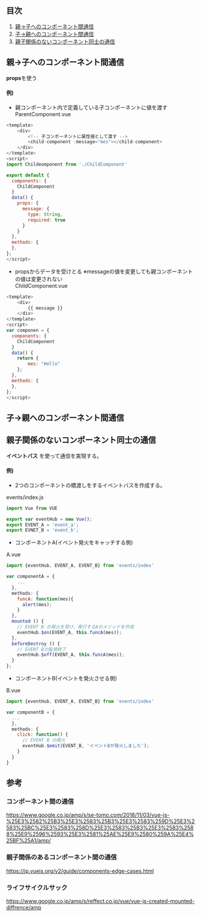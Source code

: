 ## 目次
1. [親→子へのコンポーネント間通信](#親子へのコンポーネント間通信)
2. [子→親へのコンポーネント間通信](#子親へのコンポーネント間通信)
3. [親子関係のないコンポーネント同士の通信](#親子関係のないコンポーネント同士の通信)

## 親→子へのコンポーネント間通信
**props**を使う
#### 例)

- 親コンポーネント内で定義している子コンポーネントに値を渡す  
ParentComponent.vue

```js
<template>
    <div>
        <!-- 子コンポーネントに属性値として渡す -->
        <child-component :message="mes"></child-component>
    </div>
</template>
<script>
import Childeomponent from './ChildComponent'

export default {
  components: {
    ChildComponent
  }
  data() {
    props: {
      message: {
        type: String,
        required: true
      }
    }
  }, 
  methods: {
  },
};
</script>
```

- propsからデータを受けとる ※messageの値を変更しても親コンポーネントの値は変更されない  
ChildComponent.vue
```js
<template>
    <div>
        {{ message }}
    </div>
</template>
<script>
var componen = {
  components: {
    ChildComponent
  }
  data() {
    return {
        mes: "Hello"
    };
  }, 
  methods: {
  },
};
</script>
```

## 子→親へのコンポーネント間通信

## 親子関係のないコンポーネント同士の通信
**イベントバス** を使って通信を実現する。

#### 例)
- 2つのコンポーネントの橋渡しをするイベントバスを作成する。

events/index.js
```js
import Vue from VUE

export var eventHub = new Vue();
export EVENT_A = 'event_a';
export EVNET_B = 'event_b';
```

- コンポーネントA(イベント発火をキャッチする側)

A.vue
```js
import {eventHub, EVENT_A, EVENT_B} from 'events/index'

var componentA = {
    ...
  }, 
  methods: {
    funcA: function(mes){
      alert(mes);
    }
  },
  mounted () {
    // EVENT B の発火を受け、実行するAのメソッドを作成
    eventHub.$on(EVENT_A, this.funcA(mes));
  },
  beforeDestroy () {
    // EVENT Bの監視終了
    eventHub.$off(EVENT_A, this.funcA(mes));
  }
};
```
- コンポーネントB(イベントを発火させる側)

B.vue
```js
import {eventHub, EVENT_A, EVENT_B} from 'events/index'

var componentB = {
  ...
  },
  methods: {
    click: function() {
      // EVENT B の発火
      eventHub.$emit(EVENT_B, 'イベントBが発火しました');
    }
  }
}

```

## 参考
### コンポーネント間の通信
https://www.google.co.jp/amp/s/se-tomo.com/2018/11/03/vue-js-%25E3%2582%25B3%25E3%2583%25B3%25E3%2583%259D%25E3%2583%25BC%25E3%2583%258D%25E3%2583%25B3%25E3%2583%2588%25E9%2596%2593%25E3%2581%25AE%25E9%2580%259A%25E4%25BF%25A1/amp/

### 親子関係のあるコンポーネント間の通信
https://jp.vuejs.org/v2/guide/components-edge-cases.html

### ライフサイクルサック
https://www.google.co.jp/amp/s/reffect.co.jp/vue/vue-js-created-mounted-diffrence/amp
